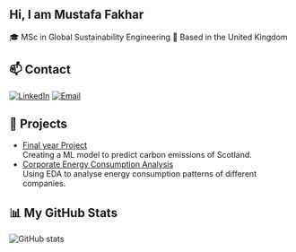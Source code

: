 
## Hi, I am Mustafa Fakhar

🎓 MSc in Global Sustainability Engineering
📍 Based in the United Kingdom

## 📫 Contact
[![LinkedIn](https://img.shields.io/badge/LinkedIn-blue?logo=linkedin&logoColor=white)](https://www.linkedin.com/in/mustafa-fakhar-1856661b0/)
[![Email](https://img.shields.io/badge/Email-D14836?logo=gmail&logoColor=white)](mailto:mustafa.fakhar.07@gmail.com)


## 📂 Projects
- [Final year Project](https://github.com/mustafafakhar/Final-Year-Project)  
  Creating a ML model to predict carbon emissions of Scotland.
- [Corporate Energy Consumption Analysis](https://github.com/mustafafakhar/Sustainability-Analysis)  
  Using EDA to analyse energy consumption patterns of different companies. 

## 📊 My GitHub Stats
![GitHub stats](https://github-readme-stats.vercel.app/api?username=mustafafakhar&show_icons=true&theme=tokyonight)
